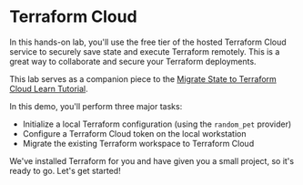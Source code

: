 # Terraform Cloud

In this hands-on lab, you'll use the free tier of the hosted Terraform Cloud service to securely save state and execute Terraform remotely. This is a great way to collaborate and secure your Terraform deployments.

This lab serves as a companion piece to the [Migrate State to Terraform Cloud Learn Tutorial](https://learn.hashicorp.com/terraform/state/tfc_migration#initiate-a-run-in-the-new-workspace).

In this demo, you'll perform three major tasks:

- Initialize a local Terraform configuration (using the `random_pet` provider)
- Configure a Terraform Cloud token on the local workstation
- Migrate the existing Terraform workspace to Terraform Cloud

We've installed Terraform for you and have given you a small project, so it's ready to go. Let's get started!
